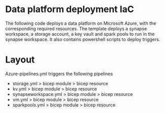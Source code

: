 # Data platform deployment IaC
The following code deploys a data platform on Microsoft Azure, with the corresponding required resources. The template deploys a synapse workspace, a storage account, a key vault and spark pools to run in the synapse workspace. It also contains powershell scripts to deploy triggers.

# Layout
Azure-pipelines.yml triggers the following pipelines
  - storage.yml > bicep module > bicep resource
  - kv.yml  > bicep module > bicep resource
  - synapseworkspace.yml  > bicep module > bicep resource
  - vm.yml  > bicep module > bicep resource
  - sparkpools.yml  > bicep module > bicep resource

 
